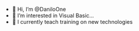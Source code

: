 - 👋 Hi, I’m @DaniloOne
- 👀 I’m interested in Visual Basic...
- 🌱 I currently teach training on new technologies
<!---
DaniloOne/DaniloOne is a ✨ special ✨ repository because its `README.md` (this file) appears on your GitHub profile.bbbbbbbbbb
You can click the Preview link to take a look at your changes.
--->
